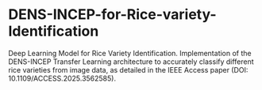 # DENS-INCEP-for-Rice-variety-Identification
Deep Learning Model for Rice Variety Identification. Implementation of the DENS-INCEP Transfer Learning architecture to accurately classify different rice varieties from image data, as detailed in the IEEE Access paper (DOI: 10.1109/ACCESS.2025.3562585).
